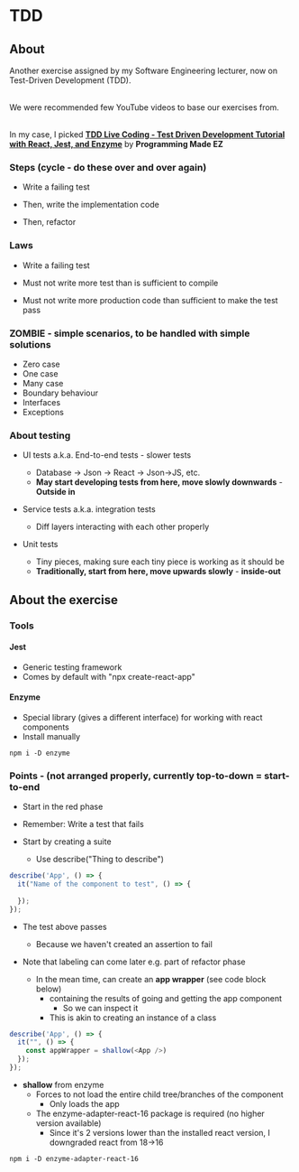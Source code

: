 # TDD

## About

Another exercise assigned by my Software Engineering lecturer, now on Test-Driven Development (TDD). <br>
<br>

We were recommended few YouTube videos to base our exercises from.<br>
<br>

In my case, I picked [**TDD Live Coding - Test Driven Development Tutorial with React, Jest, and Enzyme**](https://www.youtube.com/watch?v=tX-gu6FWcsE) by **Programming Made EZ**

### Steps (cycle - do these over and over again)

- Write a failing test

- Then, write the implementation code

- Then, refactor

### Laws

- Write a failing test 

- Must not write more test than is sufficient to compile

- Must not write more production code than sufficient to make the test pass

### ZOMBIE - simple scenarios, to be handled with simple solutions

- Zero case
- One case
- Many case
- Boundary behaviour
- Interfaces
- Exceptions

### About testing

- UI tests a.k.a. End-to-end tests - slower tests
  - Database -> Json -> React -> Json->JS, etc.
  - **May start developing tests from here, move slowly downwards** - __Outside in__

- Service tests a.k.a. integration tests
  - Diff layers interacting with each other properly 

- Unit tests
  - Tiny pieces, making sure each tiny piece is working as it should be
  - **Traditionally, start from here, move upwards slowly** - __inside-out__


## About the exercise

### Tools

#### Jest
- Generic testing framework
- Comes by default with "npx create-react-app"

#### Enzyme
- Special library (gives a different interface) for working with react components
- Install manually

```
npm i -D enzyme
```

### Points - (not arranged properly, currently top-to-down = start-to-end

- Start in the red phase

- Remember: Write a test that fails
 - Start by creating a suite
   - Use describe("Thing to describe")

```javascript
describe('App', () => {
  it("Name of the component to test", () => {
    
  });
});
```

- The test above passes
  - Because we haven't created an assertion to fail

- Note that labeling can come later e.g. part of refactor phase
  - In the mean time, can create an **app wrapper** (see code block below)
    - containing the results of going and getting the app component
      - So we can inspect it
    - This is akin to creating an instance of a class

```javascript
describe('App', () => {
  it("", () => {
    const appWrapper = shallow(<App />)
  });
});
```

- **shallow** from enzyme
  - Forces to not load the entire child tree/branches of the component
    - Only loads the app
  - The enzyme-adapter-react-16 package is required (no higher version available)
    - Since it's 2 versions lower than the installed react version, I downgraded react from 18->16


```
npm i -D enzyme-adapter-react-16
```